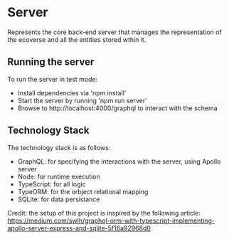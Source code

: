 # Server
Represents the core back-end server that manages the representation of the ecoverse and all the entities stored wthin it. 

## Running the server
To run the server in test mode:
* Install dependencies via 'npm install'
* Start the server by running 'npm run server'
* Browse to http://localhost:4000/graphql to interact with the schema

## Technology Stack
The technology stack is as follows:
* GraphQL: for specifying the interactions with the server, using Apollo server
* Node: for runtime execution
* TypeScript: for all logic
* TypeORM: for the orbject relational mapping
* SQLite: for data persistance

Credit: the setup of this project is inspired by the following article: https://medium.com/swlh/graphql-orm-with-typescript-implementing-apollo-server-express-and-sqlite-5f16a92968d0

